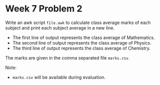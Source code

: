 # Week 7 Problem 2

Write an awk script ` file.awk ` to calculate class average marks of each subject and print each subject average in a new line. 

- The first line of output represents the class average of Mathematics.
- The second line of output represents the class average of Physics.
- The third line of output represents the class average of Chemistry.

The marks are given in the comma separated file ` marks.csv `.

Note:
- ` marks.csv ` will be available during evaluation.
